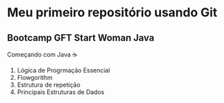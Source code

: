 <h1>Meu primeiro repositório usando Git</h1>

<h2>Bootcamp GFT Start Woman Java</h2>

 Começando com Java :coffee:

<ol>
    <li> Lógica de Progrmação Essencial</li>
    <li>Flowgorithm</li>
    <li>Estrutura de repetição</li>
    <li>Principais Estruturas de Dados</li> 
</ol>

